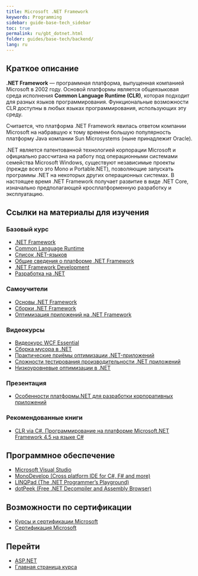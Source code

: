 ```yaml
---
title: Microsoft .NET Framework
keywords: Programming
sidebar: guide-base-tech_sidebar
toc: true
permalink: ru/gbt_dotnet.html
folder: guides/base-tech/backend/
lang: ru
---
```


## Краткое описание

**.NET Framework** — программная платформа, выпущенная компанией Microsoft в 2002 году. Основой платформы является общеязыковая среда исполнения **Common Language Runtime (CLR)**, которая подходит для разных языков программирования. Функциональные возможности CLR доступны в любых языках программирования, использующих эту среду.

Считается, что платформа .NET Framework явилась ответом компании Microsoft на набравшую к тому времени большую популярность платформу Java компании Sun Microsystems (ныне принадлежит Oracle).

.NET является патентованной технологией корпорации Microsoft и официально рассчитана на работу под операционными системами семейства Microsoft Windows, существуют независимые проекты (прежде всего это Mono и Portable.NET), позволяющие запускать программы .NET на некоторых других операционных системах. В настоящее время .NET Framework получает развитие в виде .NET Core, изначально предполагающей кросплатформенную разработку и эксплуатацию.

##  Ссылки на материалы для изучения

### Базовый курс

* [.NET Framework](https://ru.wikipedia.org/wiki/.NET_Framework)
* [Common Language Runtime](https://ru.wikipedia.org/wiki/Common_Language_Runtime)
* [Список .NET-языков](https://ru.wikipedia.org/wiki/%D0%A1%D0%BF%D0%B8%D1%81%D0%BE%D0%BA_.NET-%D1%8F%D0%B7%D1%8B%D0%BA%D0%BE%D0%B2)
* [Общие сведения о платформе .NET Framework](https://msdn.microsoft.com/ru-ru/library/zw4w595w.aspx?f=255&MSPPError=-2147217396)
* [.NET Framework Development](https://msdn.microsoft.com/ru-ru/library/ff361664.aspx)
* [Разработка на .NET](https://msdn.microsoft.com/ru-ru/library/aa139615.aspx)

### Самоучители

* [Основы .NET Framework](https://professorweb.ru/my/csharp/base_net/level1/net_index.php)
* [Сборки .NET Framework](https://professorweb.ru/my/csharp/assembly/level1/assembly_index.php)
* [Оптимизация приложений на .NET Framework](https://professorweb.ru/my/csharp/optimization/level1/)

### Видеокурсы

* [Видеокурс WCF Essential](https://www.youtube.com/playlist?list=PLvItDmb0sZw86Ph0CL6H2BfgXu47-rOvk)
* [Сборка мусора в .NET](https://www.youtube.com/watch?v=29sxHG3nFx8)
* [Практические приёмы оптимизации .NET-приложений](https://www.youtube.com/watch?v=fqYaXrwEkl4)
* [Сложности тестирования производительности .NET приложений](https://www.youtube.com/watch?v=PDGKOqyfaTg)
* [Низкоуровневые оптимизации в .NET](https://www.youtube.com/watch?v=0h3kfHDfkk4&t=4s)

### Презентация

* [Особенности платформы.NET для разработки корпоративных приложений](http://www.myshared.ru/slide/633903/)

### Рекомендованные книги

* [CLR via C#. Программирование на платформе Microsoft.NET Framework 4.5 на языке C#](http://www.ozon.ru/context/detail/id/21236101/)

## Программное обеспечение

* [Microsoft Visual Studio](https://www.visualstudio.com/)
* [MonoDevelop (Cross platform IDE for C#, F# and more)](http://www.monodevelop.com/)
* [LINQPad (The .NET Programmer’s Playground)](https://www.linqpad.net/)
* [dotPeek (Free .NET Decompiler and Assembly Browser)](https://www.jetbrains.com/decompiler/)

## Возможности по сертификации

* [Курсы и сертификации Microsoft](http://www.specialist.ru/vendor/microsoft)
* [Сертификация Microsoft](https://habrahabr.ru/post/249331/)

## Перейти

* [ASP.NET](gbt_aspnet.html)
* [Главная страница курса](gbt_landing-page.html)
